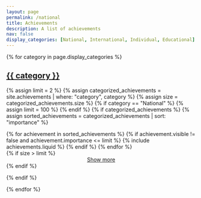 ```yaml
---
layout: page
permalink: /national
title: Achievements
description: A list of achievements
nav: false
display_categories: [National, International, Individual, Educational]
---
```


<!-- pages/projects.md -->
<div class="projects">
  {% for category in page.display_categories %}
  <a id="{{ category }}" href="{{ site.url }}/achievements/#{{ category }}">
    <h2 class="category">{{ category }}</h2>
  </a>

  {% assign limit = 2 %}
  {% assign categorized_achievements = site.achievements | where: "category", category %}
  {% assign size = categorized_achievements.size %}
  {% if category == "National" %}
    {% assign limit = 100 %}
  {% endif %}
  {% if categorized_achievements %}
    {% assign sorted_achievements = categorized_achievements | sort: "importance" %}
    <div class="container">
      <div class="row row-cols-1 row-cols-md-1">
      {% for achievement in sorted_achievements %}
        {% if achievement.visible != false and achievement.importance <= limit %}
          {% include achievements.liquid %}
        {% endif %}
      {% endfor %}
      </div>
    </div>
    {% if size > limit %}
      <center><a href="{{ site.url }}/{{ category | downcase }}">Show more</a></center>
    {% endif %}

  {% endif %}

  {% endfor %}

</div>

